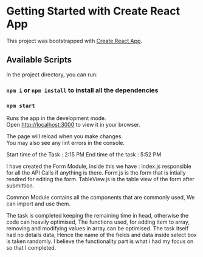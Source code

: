# Getting Started with Create React App

This project was bootstrapped with [Create React App](https://github.com/facebook/create-react-app).

## Available Scripts

In the project directory, you can run:

### `npm i` or `npm install` to install all the dependencies

### `npm start`

Runs the app in the development mode.\
Open [http://localhost:3000](http://localhost:3000) to view it in your browser.

The page will reload when you make changes.\
You may also see any lint errors in the console.


Start time of the Task : 2:15 PM
End time of the task : 5:52 PM

I have created the Form Module, inside this we have :
    index.js responsible for all the API Calls if anything is there.
    Form.js is the form that is intially rendred for editing the form.
    TableView.js is the table view of the form after submittion.

Common Module contains all the components that are commonly used, We can import and use them.

The task is completed keeping the remaining time in head, otherwise the code can heavily optimised,
The functions used, for adding item to array, removing and modifying values in array can be optimised.
The task itself had no details data, Hence the name of the fields and data inside select box is taken randomly.
I believe the functionality part is what i had my focus on so that I completed.
